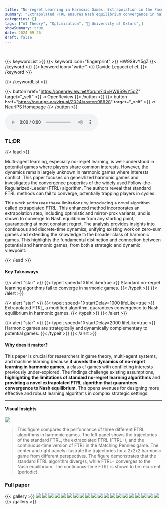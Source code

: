 ```yaml
---
title: "No-regret Learning in Harmonic Games: Extrapolation in the Face of Conflicting Interests"
summary: "Extrapolated FTRL ensures Nash equilibrium convergence in harmonic games, defying standard no-regret learning limitations."
categories: []
tags: ["AI Theory", "Optimization", "🏢 University of Oxford",]
showSummary: true
date: 2024-09-26
draft: false
---
```


<br>

{{< keywordList >}}
{{< keyword icon="fingerprint" >}} HW9S9vY5gZ {{< /keyword >}}
{{< keyword icon="writer" >}} Davide Legacci et el. {{< /keyword >}}
 
{{< /keywordList >}}

{{< button href="https://openreview.net/forum?id=HW9S9vY5gZ" target="_self" >}}
↗ OpenReview
{{< /button >}}
{{< button href="https://neurips.cc/virtual/2024/poster/95828" target="_self" >}}
↗ NeurIPS Homepage
{{< /button >}}


<audio controls>
    <source src="https://ai-paper-reviewer.com/HW9S9vY5gZ/podcast.wav" type="audio/wav">
    Your browser does not support the audio element.
</audio>


### TL;DR


{{< lead >}}

Multi-agent learning, especially no-regret learning, is well-understood in potential games where players share common interests. However, the dynamics remain largely unknown in harmonic games where interests conflict. This paper focuses on generalized harmonic games and investigates the convergence properties of the widely used Follow-the-Regularized-Leader (FTRL) algorithm.  The authors reveal that standard FTRL methods can fail to converge, potentially trapping players in cycles. 

This work addresses these limitations by introducing a novel algorithm called extrapolated FTRL. This enhanced method incorporates an extrapolation step, including optimistic and mirror-prox variants, and is shown to converge to Nash equilibrium from any starting point, guaranteeing at most constant regret. The analysis provides insights into continuous and discrete-time dynamics, unifying existing work on zero-sum games and extending the knowledge to the broader class of harmonic games. This highlights the fundamental distinction and connection between potential and harmonic games, from both a strategic and dynamic viewpoint.

{{< /lead >}}


#### Key Takeaways

{{< alert "star" >}}
{{< typeit speed=10 lifeLike=true >}} Standard no-regret learning algorithms fail to converge in harmonic games. {{< /typeit >}}
{{< /alert >}}

{{< alert "star" >}}
{{< typeit speed=10 startDelay=1000 lifeLike=true >}} Extrapolated FTRL, a modified algorithm, guarantees convergence to Nash equilibrium in harmonic games. {{< /typeit >}}
{{< /alert >}}

{{< alert "star" >}}
{{< typeit speed=10 startDelay=2000 lifeLike=true >}} Harmonic games are strategically and dynamically complementary to potential games. {{< /typeit >}}
{{< /alert >}}

#### Why does it matter?
This paper is crucial for researchers in game theory, multi-agent systems, and machine learning because **it unveils the dynamics of no-regret learning in harmonic games**, a class of games with conflicting interests previously under-explored.  The findings challenge existing assumptions, **highlighting the limitations of standard no-regret learning algorithms** and **providing a novel extrapolated FTRL algorithm that guarantees convergence to Nash equilibrium**. This opens avenues for designing more effective and robust learning algorithms in complex strategic settings. 

------
#### Visual Insights



![](https://ai-paper-reviewer.com/HW9S9vY5gZ/figures_8_1.jpg)

> This figure compares the performance of three different FTRL algorithms in harmonic games. The left panel shows the trajectories of the standard FTRL, the extrapolated FTRL (FTRL+), and the continuous-time version of FTRL in the Matching Pennies game. The center and right panels illustrate the trajectories for a 2x2x2 harmonic game from different perspectives.  The figure demonstrates that the standard FTRL algorithm diverges, while FTRL+ converges to the Nash equilibrium. The continuous-time FTRL is shown to be recurrent (periodic).







### Full paper

{{< gallery >}}
<img src="https://ai-paper-reviewer.com/HW9S9vY5gZ/1.png" class="grid-w50 md:grid-w33 xl:grid-w25" />
<img src="https://ai-paper-reviewer.com/HW9S9vY5gZ/2.png" class="grid-w50 md:grid-w33 xl:grid-w25" />
<img src="https://ai-paper-reviewer.com/HW9S9vY5gZ/3.png" class="grid-w50 md:grid-w33 xl:grid-w25" />
<img src="https://ai-paper-reviewer.com/HW9S9vY5gZ/4.png" class="grid-w50 md:grid-w33 xl:grid-w25" />
<img src="https://ai-paper-reviewer.com/HW9S9vY5gZ/5.png" class="grid-w50 md:grid-w33 xl:grid-w25" />
<img src="https://ai-paper-reviewer.com/HW9S9vY5gZ/6.png" class="grid-w50 md:grid-w33 xl:grid-w25" />
<img src="https://ai-paper-reviewer.com/HW9S9vY5gZ/7.png" class="grid-w50 md:grid-w33 xl:grid-w25" />
<img src="https://ai-paper-reviewer.com/HW9S9vY5gZ/8.png" class="grid-w50 md:grid-w33 xl:grid-w25" />
<img src="https://ai-paper-reviewer.com/HW9S9vY5gZ/9.png" class="grid-w50 md:grid-w33 xl:grid-w25" />
<img src="https://ai-paper-reviewer.com/HW9S9vY5gZ/10.png" class="grid-w50 md:grid-w33 xl:grid-w25" />
<img src="https://ai-paper-reviewer.com/HW9S9vY5gZ/11.png" class="grid-w50 md:grid-w33 xl:grid-w25" />
<img src="https://ai-paper-reviewer.com/HW9S9vY5gZ/12.png" class="grid-w50 md:grid-w33 xl:grid-w25" />
<img src="https://ai-paper-reviewer.com/HW9S9vY5gZ/13.png" class="grid-w50 md:grid-w33 xl:grid-w25" />
<img src="https://ai-paper-reviewer.com/HW9S9vY5gZ/14.png" class="grid-w50 md:grid-w33 xl:grid-w25" />
<img src="https://ai-paper-reviewer.com/HW9S9vY5gZ/15.png" class="grid-w50 md:grid-w33 xl:grid-w25" />
<img src="https://ai-paper-reviewer.com/HW9S9vY5gZ/16.png" class="grid-w50 md:grid-w33 xl:grid-w25" />
<img src="https://ai-paper-reviewer.com/HW9S9vY5gZ/17.png" class="grid-w50 md:grid-w33 xl:grid-w25" />
<img src="https://ai-paper-reviewer.com/HW9S9vY5gZ/18.png" class="grid-w50 md:grid-w33 xl:grid-w25" />
<img src="https://ai-paper-reviewer.com/HW9S9vY5gZ/19.png" class="grid-w50 md:grid-w33 xl:grid-w25" />
<img src="https://ai-paper-reviewer.com/HW9S9vY5gZ/20.png" class="grid-w50 md:grid-w33 xl:grid-w25" />
{{< /gallery >}}